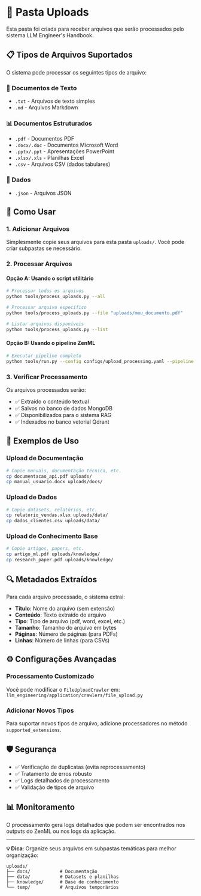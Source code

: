 # 📁 Pasta Uploads

Esta pasta foi criada para receber arquivos que serão processados pelo sistema LLM Engineer's Handbook.

## 📋 Tipos de Arquivos Suportados

O sistema pode processar os seguintes tipos de arquivo:

### 📄 Documentos de Texto
- `.txt` - Arquivos de texto simples
- `.md` - Arquivos Markdown

### 📊 Documentos Estruturados  
- `.pdf` - Documentos PDF
- `.docx/.doc` - Documentos Microsoft Word
- `.pptx/.ppt` - Apresentações PowerPoint
- `.xlsx/.xls` - Planilhas Excel
- `.csv` - Arquivos CSV (dados tabulares)

### 💾 Dados
- `.json` - Arquivos JSON

## 🚀 Como Usar

### 1. Adicionar Arquivos
Simplesmente copie seus arquivos para esta pasta `uploads/`. Você pode criar subpastas se necessário.

### 2. Processar Arquivos

#### Opção A: Usando o script utilitário
```bash
# Processar todos os arquivos
python tools/process_uploads.py --all

# Processar arquivo específico
python tools/process_uploads.py --file "uploads/meu_documento.pdf"

# Listar arquivos disponíveis
python tools/process_uploads.py --list
```

#### Opção B: Usando o pipeline ZenML
```bash
# Executar pipeline completo
python tools/run.py --config configs/upload_processing.yaml --pipeline upload_processing
```

### 3. Verificar Processamento
Os arquivos processados serão:
- ✅ Extraído o conteúdo textual
- ✅ Salvos no banco de dados MongoDB
- ✅ Disponibilizados para o sistema RAG
- ✅ Indexados no banco vetorial Qdrant

## 📝 Exemplos de Uso

### Upload de Documentação
```bash
# Copie manuais, documentação técnica, etc.
cp documentacao_api.pdf uploads/
cp manual_usuario.docx uploads/docs/
```

### Upload de Dados
```bash
# Copie datasets, relatórios, etc.
cp relatorio_vendas.xlsx uploads/data/
cp dados_clientes.csv uploads/data/
```

### Upload de Conhecimento Base
```bash
# Copie artigos, papers, etc.
cp artigo_ml.pdf uploads/knowledge/
cp research_paper.pdf uploads/knowledge/
```

## 🔍 Metadados Extraídos

Para cada arquivo processado, o sistema extrai:

- **Título**: Nome do arquivo (sem extensão)
- **Conteúdo**: Texto extraído do arquivo
- **Tipo**: Tipo de arquivo (pdf, word, excel, etc.)
- **Tamanho**: Tamanho do arquivo em bytes
- **Páginas**: Número de páginas (para PDFs)
- **Linhas**: Número de linhas (para CSVs)

## ⚙️ Configurações Avançadas

### Processamento Customizado
Você pode modificar o `FileUploadCrawler` em:
`llm_engineering/application/crawlers/file_upload.py`

### Adicionar Novos Tipos
Para suportar novos tipos de arquivo, adicione processadores no método `supported_extensions`.

## 🛡️ Segurança

- ✅ Verificação de duplicatas (evita reprocessamento)
- ✅ Tratamento de erros robusto
- ✅ Logs detalhados de processamento
- ✅ Validação de tipos de arquivo

## 📊 Monitoramento

O processamento gera logs detalhados que podem ser encontrados nos outputs do ZenML ou nos logs da aplicação.

---

**💡 Dica**: Organize seus arquivos em subpastas temáticas para melhor organização:
```
uploads/
├── docs/           # Documentação
├── data/           # Datasets e planilhas  
├── knowledge/      # Base de conhecimento
└── temp/           # Arquivos temporários
```
